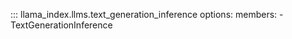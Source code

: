 ::: llama_index.llms.text_generation_inference
    options:
      members:
        - TextGenerationInference
